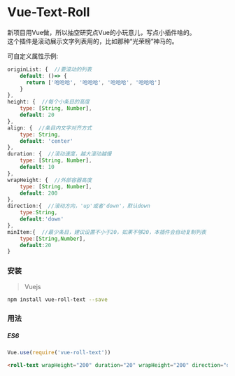# Vue-Text-Roll
新项目用Vue做，所以抽空研究点Vue的小玩意儿，写点小插件啥的。<br>
这个插件是滚动展示文字列表用的，比如那种“光荣榜”神马的。

可自定义属性示例:
```javascript
originList: {  //要滚动的列表
    default: ()=> { 
      return ['哈哈哈', '哈哈哈', '哈哈哈', '哈哈哈']
    }
},
height: {  //每个小条目的高度
    type: [String, Number],
    default: 20
},
align: {  //条目内文字对齐方式
    type: String,
    default: 'center'
},
duration: {  //滚动速度，越大滚动越慢
    type: [String, Number],
    default: 10
},
wrapHeight: {  //外部容器高度
    type: [String, Number],
    default: 200
},
direction:{  //滚动方向，'up'或者'down'，默认down
    type:String,
    default:'down'
},
minItem:{  //最少条目，建议设置不小于20，如果不够20，本插件会自动复制列表
    type:[String,Number],
    default:20
}
```

### 安装
> Vuejs 

```bash
npm install vue-roll-text --save
```
### 用法 
##### ES6
```js
Vue.use(require('vue-roll-text'))
```

```html
<roll-text wrapHeight="200" duration="20" wrapHeight="200" direction="down" height="20" align="center" originList="yourList"></roll-text>
```
